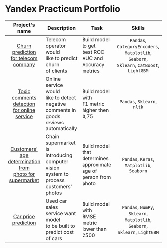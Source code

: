 # Yandex Practicum Portfolio

| Project's name | Description | Task | Skills |
| :----:|  ---- |  ---- |  :----: |
| [Churn prediction<br/>for telecom company](https://github.com/SATVRN89/yandex_practicum/blob/main/telecom_churn_prediction/telecom_churn.ipynb) | Telecom operator would<br/> like to predict churn<br/> of clients | Build model to get<br/> best ROC AUC and<br/> Accuracy metrics | `Pandas`, `СategoryEncoders`,<br/> `Matplotlib`, `Seaborn`,<br/> `Sklearn`, `CatBoost`, `LightGBM`
| [Toxic comments detection<br/> for online service](https://github.com/SATVRN89/yandex_practicum/blob/main/toxic_comments_detection/toxic_comments_detection.ipynb) | Online service would<br/> like to detect negative<br/> comments in goods<br/> reviews automatically | Build model with<br/> F1 metric<br/> higher then 0,75 | `Pandas`, `Sklearn`, `nltk`
| [Customers' age<br/> determination from<br/> photo for supermarket](https://github.com/SATVRN89/yandex_practicum/blob/main/age_determination/customers_age_determination.ipynb) | Chain supermarket<br/> is introducing computer<br/> vision system to process<br/> customers' photos | Build model that<br/> determines approximate<br/> age of person from photo | `Pandas`, `Keras`,<br/> `Matplotlib`, `Seaborn`
| [Car price<br/> prediction](https://github.com/SATVRN89/yandex_practicum/blob/main/car_price_prediction/car_price_prediction.ipynb) | Used car sales<br/> service want model<br/> to be built to<br/> predict cost of cars | Build model with<br/> RMSE metric<br/> lower than 2500 | `Pandas`, `NumPy`, `Sklearn`,<br/> `Matplotlib`, `Seaborn`,<br/> `Sklearn`, `LightGBM`
